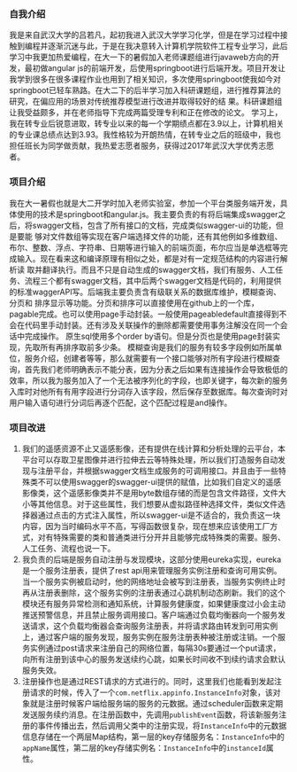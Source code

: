 ### 自我介绍

我是来自武汉大学的吕若凡，起初我进入武汉大学学习化学，但是在学习过程中接触到编程并逐渐沉迷与此，于是在我决意转入计算机学院软件工程专业学习，此后学习中我更加热爱编程，在大一下的暑假加入老师课题组进行javaweb方向的开发，最初做angular js的前端开发，后使用springboot进行后端开发。项目开发让我学到很多在很多课程作业也用到了相关知识，多次使用springboot使我如今对springboot已轻车熟路。在大二下的后半学习加入科研课题组，进行推荐算法的研究，在偏应用的场景对传统推荐模型进行改进并取得较好的结 果。科研课题组让我受益颇多，并在老师指导下完成两篇受理专利和正在修改的论文。 学习上，我在转专业后锐意进取，转专业以来的每一个学期绩点都在3.9以上，计算机相关的专业课总绩点达到3.93。我性格较为开朗热情，在转专业之后的班级中，我也担任班长为同学做贡献，我热爱志愿者服务，获得过2017年武汉大学优秀志愿者。

### 项目介绍

我在大一暑假也就是大二开学时加入老师实验室，参加一个平台类服务端开发，具体使用的技术是springboot和angular.js。我主要负责的有将后端集成swagger之后，将swagger文档，包含了所有接口的文档，完成类似swagger-ui的功能，但是要能 够对文件数组等实现在客户端选择文件的功能，还有其他例如多维数组、布尔、整数、浮点、字符串、日期等进行输入的前端页面，布尔应当是单选框等完成输入。现在看来这和编译原理有相似之处，都是对有一定规范结构的内容进行解析读 取并翻译执行。而且不只是自动生成的swagger文档，我们有服务、人工任务、流程三个都有swagger文档，其中后两个swagger文档是代码的，利用提供的标准waggerAPI写。后端我主要负责含有级联关系的数据库维护，模糊查询、分页和 排序显示等功能。分页和排序可以直接使用在github上的一个库，pagable完成。也可以使用page手动封装。一般使用pageabledefault直接得到不会在代码里手动封装。还有涉及关联操作的删除都需要使用事务注解没在同一个会话中完成操作。 原生sql使用多个order by语句。但是分页也是使用page封装实现，先取所有再排序取前多少条。 模糊查询是我们的服务有较多字段例如所属单位，服务介绍，创建者等等，那么就需要有一个接口能够对所有字段进行模糊查询，首先我们老师明确表示不能分表，因为分表之后如果有连接操作会导致极低的效率，所以我为服务加入了一个无法被序列化的字段，也即关键字，每次新的服务入库时对他所有有用字段进行分词存入该字段，然后保存至数据库。每次查询时对用户输入语句进行分词后再逐个匹配，这个匹配过程是and操作。

### 项目改进

1. 我们的遥感资源不止又遥感影像，还有提供在线计算和分析处理的云平台，本平台可以存取卫星图像并进行拉伸去云等特殊处理，所以我们打造服务自动发现与注册平台，并根据swagger文档生成服务的可调用接口。并且由于一些特殊类不可以使用swagger的swagger-ui提供的赋值，比如我们自定义的遥感影像类，这个遥感影像类并不是用byte数组存储的而是包含文件路径，文件大小等其他信息。对于这些属性，我们想要从虚拟路径种选择文件，类似文件选择器通过点击的方式注入属性，所以swagger-ui是不适合的，我负责这一块内容，因为当时编码水平不高，写得函数很复杂，现在想来应该使用工厂方式，对有特殊需要的类和普通类进行分开并且能够完成特殊类的需要。服务、人工任务、流程也说一下。
2. 我负责的后端是服务自动注册与发现模块，这部分使用eureka实现，eureka是一个服务注册表，提供了rest api用来管理服务实例注册和查询可用实例。当一个服务实例被启动时，他的网络地址会被写到注册表，当服务实例终止时再从注册表删除，这个服务实例的注册表通过心跳机制动态刷新。我们的这个模块还有服务异常检测和通知系统，计算服务健康度，如果健康度过小会主动推送预警信息，并且禁止服务调用接口。客户端通过负载均衡器向一个服务发送请求，这个负载均衡器会查询服务注册表，并将请求路由转发到可用实例上，通过客户端的服务发现，服务实例在服务注册表种被注册或注销。一个服务实例通过post请求来注册自己的网络位置，每隔30s要通过一个put请求，向所有注册到该中心的服务发送续约心跳，如果长时间收不到续约请求会默认服务失效。
3. 注册操作也是通过REST请求的方式进行的。同时，这里我们也能看到发起注册请求的时候，传入了一个`com.netflix.appinfo.InstanceInfo`对象，该对象就是注册时候客户端给服务端的服务的元数据。通过scheduler函数来定期发送服务续约消息。在注册函数中，先调用`publishEvent`函数，将该新服务注册的事件传播出去，然后调用父类中的注册实现，将`InstanceInfo`中的元数据信息存储在一个两层Map结构，第一层的key存储服务名：`InstanceInfo`中的`appName`属性，第二层的key存储实例名：`InstanceInfo`中的`instanceId`属性。